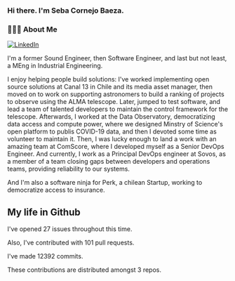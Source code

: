<h3> Hi there.  I'm Seba Cornejo Baeza.</h3>
<h3> 👨🏻‍💻 About Me </h3>
<a href="http://linkedin.com/in/sebastian-cornejo-baeza/"><img alt="LinkedIn" src="https://img.shields.io/badge/Seba%20Cornejo%20-informational?style=appveyor&logo=linkedin"></a>


I'm a former Sound Engineer, then Software Engineer, and last but not least, a MEng in Industrial Engineering.
 
I enjoy helping people build solutions: I've worked implementing open source solutions at Canal 13 in Chile and its 
media asset manager, then moved on to work on supporting astronomers to build a ranking of projects to observe using the
ALMA telescope. Later, jumped to test software, and lead a team of talented developers to maintain the control 
framework for the telescope. Afterwards, I worked at the Data Observatory, democratizing data access and compute power, where 
we designed Minstry of Science's open platform to publis COVID-19 data, and then I devoted some time as volunteer to maintain it.
Then, I was lucky enough to land a work with an amazing team at ComScore, where I developed myself as a Senior DevOps Engineer.
And currently, I work as a Principal DevOps engineer at Sovos, as a member of a team closing gaps between developers and operations teams, providing reliability to our systems.

And I'm also a software ninja for Perk, a chilean Startup, working to democratize access to insurance.

<h2> My life in Github </h2>

I've opened 27 issues throughout this time.

Also, I've contributed with 101 pull requests.

I've made 12392 commits.

These contributions are distributed amongst 3 repos.

